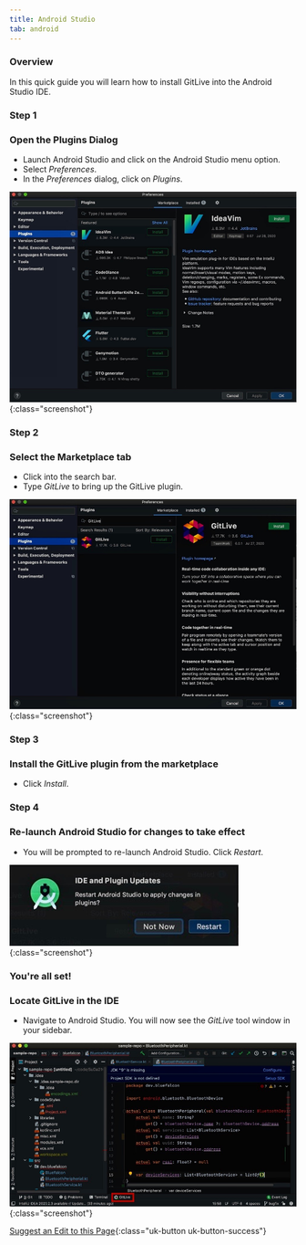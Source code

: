 ```yaml
---
title: Android Studio
tab: android
---
```


### Overview

In this quick guide you will learn how to install GitLive into the Android Studio IDE.

### Step 1
### Open the Plugins Dialog

* Launch Android Studio and click on the Android Studio menu option.
* Select _Preferences_.
* In the _Preferences_ dialog, click on _Plugins_.

![Click on Preferences then Plugins](/uploads/android-studio-plugin.jpeg){:class="screenshot"}


### Step 2
### Select the Marketplace tab

* Click into the search bar.
* Type _GitLive_ to bring up the GitLive plugin.

![GitLive Installation Step 2](/uploads/android-studio-plugin-2.jpeg){:class="screenshot"}


### Step 3
### Install the GitLive plugin from the marketplace

* Click _Install_.


### Step 4
### Re-launch Android Studio for changes to take effect

* You will be prompted to re-launch Android Studio. Click _Restart_.

![Click on Restart to Apply Changes](/uploads/android-studio-restart.jpeg "Restart"){:class="screenshot"}


### You're all set!
### Locate GitLive in the IDE

 * Navigate to Android Studio. You will now see the _GitLive_ tool window in your sidebar.

![Confirm installation](/uploads/android-studio-installed-3.jpeg  "Confirm installation"){:class="screenshot"}

[Suggest an Edit to this Page](https://github.com/GitLiveApp/GitLive/edit/master/_sections/installation-android-studio.md){:class="uk-button uk-button-success"}

